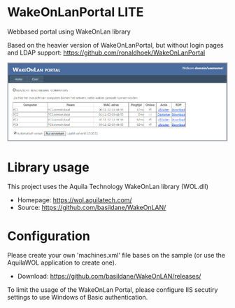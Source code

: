 # WakeOnLanPortal LITE
Webbased portal using WakeOnLan library

Based on the heavier version of WakeOnLanPortal, but without login pages and LDAP support:
https://github.com/ronaldhoek/WakeOnLanPortal

![image](ScreenShot.png)

# Library usage
This project uses the Aquila Technology WakeOnLan library (WOL.dll)
* Homepage: https://wol.aquilatech.com/
* Source: https://github.com/basildane/WakeOnLAN/

# Configuration
Please create your own 'machines.xml' file bases on the sample (or use the AquilaWOL application to create one).
* Download: https://github.com/basildane/WakeOnLAN/releases/

To limit the usage of the WakeOnLan Portal, please configure IIS secutiry settings to use Windows of Basic authentication.
